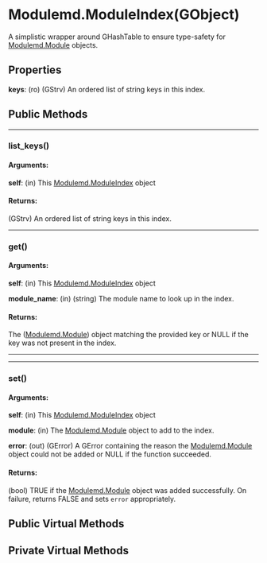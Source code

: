 # Modulemd.ModuleIndex(GObject)
A simplistic wrapper around GHashTable to ensure type-safety for [Modulemd.Module](Modulemd.Module.md) objects.

## Properties
__keys__: (ro) (GStrv) An ordered list of string keys in this index.

## Public Methods

---
### list_keys()
#### Arguments:
__self__: (in) This [Modulemd.ModuleIndex](Modulemd.ModuleIndex.md) object

#### Returns:
(GStrv) An ordered list of string keys in this index.

---
### get()
#### Arguments:
__self__: (in) This [Modulemd.ModuleIndex](Modulemd.ModuleIndex.md) object

__module_name__: (in) (string) The module name to look up in the index.

#### Returns:
The ([Modulemd.Module](Modulemd.Module.md)) object matching the provided key or NULL if the key was not present in the index.

---
---
### set()
#### Arguments:
__self__: (in) This [Modulemd.ModuleIndex](Modulemd.ModuleIndex.md) object

__module__: (in) The [Modulemd.Module](Modulemd.Module.md) object to add to the index.

__error__: (out) (GError) A GError containing the reason the [Modulemd.Module](Modulemd.Module.md) object could not be added or NULL if the function succeeded.

#### Returns:
(bool) TRUE if the [Modulemd.Module](Modulemd.Module.md) object was added successfully. On failure, returns FALSE and sets `error` appropriately.

## Public Virtual Methods

## Private Virtual Methods
